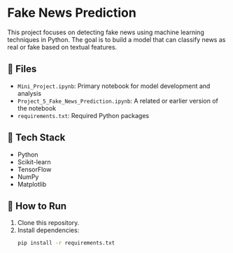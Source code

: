 # Fake News Prediction

This project focuses on detecting fake news using machine learning techniques in Python. The goal is to build a model that can classify news as real or fake based on textual features.

## 📁 Files
- `Mini_Project.ipynb`: Primary notebook for model development and analysis
- `Project_5_Fake_News_Prediction.ipynb`: A related or earlier version of the notebook
- `requirements.txt`: Required Python packages

## 🧠 Tech Stack
- Python
- Scikit-learn
- TensorFlow
- NumPy
- Matplotlib

## 🚀 How to Run
1. Clone this repository.
2. Install dependencies:  
   ```bash
   pip install -r requirements.txt
